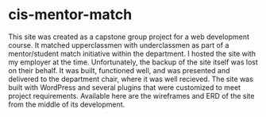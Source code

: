 # cis-mentor-match

This site was created as a capstone group project for a web development course.
It matched upperclassmen with underclassmen as part of a mentor/student match initiative within the department.
I hosted the site with my employer at the time. Unfortunately, the backup of the site itself was lost on their behalf.
It was built, functioned well, and was presented and delivered to the department chair, where it was well recieved.
The site was built with WordPress and several plugins that were customized to meet project requirements.
Available here are the wireframes and ERD of the site from the middle of its development.
